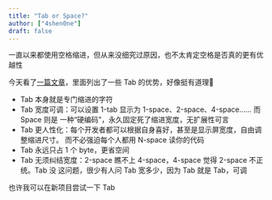 ```yaml
---
title: "Tab or Space?"
author: ["4shen0ne"]
draft: false
---
```


一直以来都使用空格缩进，但从来没细究过原因，也不太肯定空格是否真的更有优越性

今天看了[一篇文章](https://sxyz.blog/why-i-use-tab-for-indent/)，里面列出了一些 Tab 的优势，好像挺有道理🤔

-   Tab 本身就是专门缩进的字符
-   Tab 宽度可调：可以设置 1-tab 显示为 1-space、2-space、4-space…… 而 Space 则是
    一种“硬编码”，永久固定死了缩进宽度，无扩展性可言
-   Tab 更人性化：每个开发者都可以根据自身喜好，甚至是显示屏宽度，自由调整缩进尺寸。
    而不必强迫每个人都用 N-space 读你的代码
-   Tab 永远只占 1 个 byte，更省空间
-   Tab 无须纠结宽度：2-space 瞧不上 4-space，4-space 觉得 2-space 不正统。Tab 没
    这问题，很少有人问 Tab 宽多少，因为 Tab 就是 Tab，可调

也许我可以在新项目尝试一下 Tab
